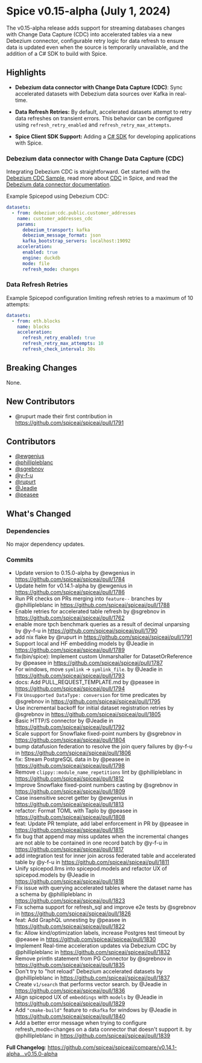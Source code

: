 # Spice v0.15-alpha (July 1, 2024)

The v0.15-alpha release adds support for streaming databases changes with Change Data Capture (CDC) into accelerated tables via a new Debezium connector, configurable retry logic for data refresh to ensure data is updated even when the source is temporarily unavailable, and the addition of a C# SDK to build with Spice.

## Highlights

- **Debezium data connector with Change Data Capture (CDC)**: Sync accelerated datasets with Debezium data sources over Kafka in real-time.

- **Data Refresh Retries:** By default, accelerated datasets attempt to retry data refreshes on transient errors. This behavior can be configured using `refresh_retry_enabled` and `refresh_retry_max_attempts`.

- **Spice Client SDK Support:** Adding a [C# SDK](https://github.com/spiceai/spice-dotnet/releases/tag/v0.1.0) for developing applications with Spice.

### Debezium data connector with Change Data Capture (CDC)

Integrating Debezium CDC is straightforward. Get started with the [Debezium CDC Sample](https://github.com/spiceai/samples/tree/trunk/cdc-debezium), read more about [CDC](https://docs.spiceai.org/features/cdc) in Spice, and read the [Debezium data connector documentation](https://docs.spiceai.org/data-connectors/debezium).

Example Spicepod using Debezium CDC:

```yaml
datasets:
  - from: debezium:cdc.public.customer_addresses
    name: customer_addresses_cdc
    params:
      debezium_transport: kafka
      debezium_message_format: json
      kafka_bootstrap_servers: localhost:19092
    acceleration:
      enabled: true
      engine: duckdb
      mode: file
      refresh_mode: changes
```

### Data Refresh Retries

Example Spicepod configuration limiting refresh retries to a maximum of 10 attempts:

```yaml
datasets:
  - from: eth.blocks
    name: blocks
    acceleration:
      refresh_retry_enabled: true
      refresh_retry_max_attempts: 10
      refresh_check_interval: 30s
```


## Breaking Changes

None.

## New Contributors

- @rupurt made their first contribution in https://github.com/spiceai/spiceai/pull/1791

## Contributors

- [@ewgenius](https://github.com/ewgenius)
- [@phillipleblanc](https://github.com/phillipleblanc)
- [@sgrebnov](https://github.com/sgrebnov)
- [@y-f-u](https://github.com/y-f-u)
- [@rupurt](https://github.com/rupurt)
- [@Jeadie](https://github.com/Jeadie)
- [@peasee](https://github.com/peasee)

## What's Changed

### Dependencies

No major dependency updates.

### Commits
- Update version to 0.15.0-alpha by @ewgenius in https://github.com/spiceai/spiceai/pull/1784
- Update helm for v0.14.1-alpha by @ewgenius in https://github.com/spiceai/spiceai/pull/1786
- Run PR checks on PRs merging into `feature--` branches by @phillipleblanc in https://github.com/spiceai/spiceai/pull/1788
- Enable retries for accelerated table refresh by @sgrebnov in https://github.com/spiceai/spiceai/pull/1762
- enable more tpch benchmark queries as a result of decimal unparsing by @y-f-u in https://github.com/spiceai/spiceai/pull/1790
- add nix flake by @rupurt in https://github.com/spiceai/spiceai/pull/1791
- Support local and HF embedding models by @Jeadie in https://github.com/spiceai/spiceai/pull/1789
- fix(bin/spice): Implement custom Unmarshaller for DatasetOrReference by @peasee in https://github.com/spiceai/spiceai/pull/1787
- For windows, move `symlink` -> `symlink_file`. by @Jeadie in https://github.com/spiceai/spiceai/pull/1793
- docs: Add PULL_REQUEST_TEMPLATE.md by @peasee in https://github.com/spiceai/spiceai/pull/1794
- Fix `Unsupported DataType: conversion` for time predicates by @sgrebnov in https://github.com/spiceai/spiceai/pull/1795
- Use incremental backoff for initial dataset registration retries by @sgrebnov in https://github.com/spiceai/spiceai/pull/1805
- Basic HTTP/S connector by @Jeadie in https://github.com/spiceai/spiceai/pull/1792
- Scale support for Snowflake fixed-point numbers by @sgrebnov in https://github.com/spiceai/spiceai/pull/1804
- bump datafusion federation to resolve the join query failures by @y-f-u in https://github.com/spiceai/spiceai/pull/1806
- fix: Stream PostgreSQL data in by @peasee in https://github.com/spiceai/spiceai/pull/1798
- Remove `clippy::module_name_repetitions` lint by @phillipleblanc in https://github.com/spiceai/spiceai/pull/1812
- Improve Snowflake fixed-point numbers casting by @sgrebnov in https://github.com/spiceai/spiceai/pull/1809
- Case insensitive secret getter by @ewgenius in https://github.com/spiceai/spiceai/pull/1813
- refactor: Format TOML with Taplo by @peasee in https://github.com/spiceai/spiceai/pull/1808
- feat: Update PR template, add label enforcement in PR by @peasee in https://github.com/spiceai/spiceai/pull/1815
- fix bug that append may miss updates when the incremental changes are not able to be contained in one record batch by @y-f-u in https://github.com/spiceai/spiceai/pull/1817
- add integration test for inner join across federated table and accelerated table by @y-f-u in https://github.com/spiceai/spiceai/pull/1811
- Unify spicepod.llms into spicepod.models and refactor UX of spicepod.models by @Jeadie in https://github.com/spiceai/spiceai/pull/1818
- Fix issue with querying accelerated tables where the dataset name has a schema by @phillipleblanc in https://github.com/spiceai/spiceai/pull/1823
- Fix schema support for refresh_sql and improve e2e tests by @sgrebnov in https://github.com/spiceai/spiceai/pull/1826
- feat: Add GraphQL unnesting by @peasee in https://github.com/spiceai/spiceai/pull/1822
- fix: Allow kind/optimization labels, increase Postgres test timeout by @peasee in https://github.com/spiceai/spiceai/pull/1830
- Implement Real-time acceleration updates via Debezium CDC by @phillipleblanc in https://github.com/spiceai/spiceai/pull/1832
- Remove println statement from PG Connector by @sgrebnov in https://github.com/spiceai/spiceai/pull/1835
- Don't try to "hot reload" Debezium accelerated datasets by @phillipleblanc in https://github.com/spiceai/spiceai/pull/1837
- Create `v1/search` that performs vector search. by @Jeadie in https://github.com/spiceai/spiceai/pull/1836
- Align spicepod UX of `embeddings` with `models` by @Jeadie in https://github.com/spiceai/spiceai/pull/1829
- Add `"cmake-build"` feature to `rdkafka` for windows by @Jeadie in https://github.com/spiceai/spiceai/pull/1840
- Add a better error message when trying to configure refresh_mode=changes on a data connector that doesn't support it. by @phillipleblanc in https://github.com/spiceai/spiceai/pull/1839

**Full Changelog**: https://github.com/spiceai/spiceai/compare/v0.14.1-alpha...v0.15.0-alpha
